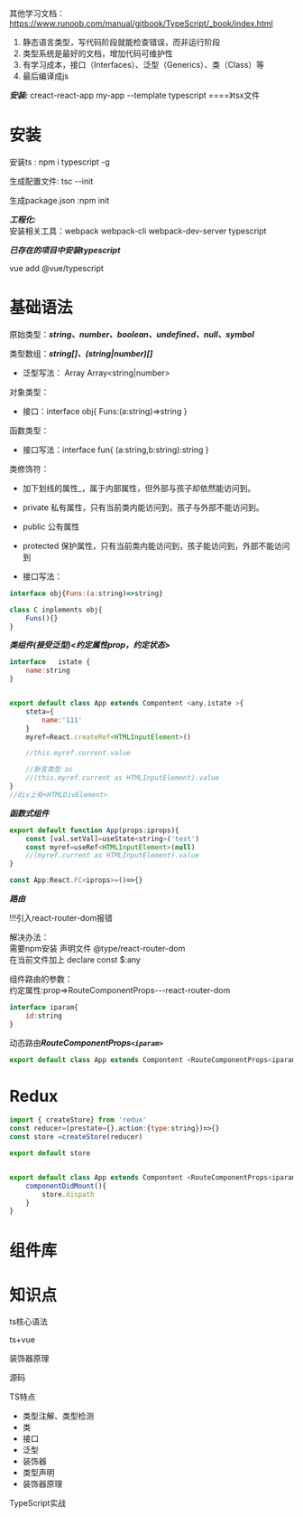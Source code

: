 
其他学习文档： https://www.runoob.com/manual/gitbook/TypeScript/_book/index.html 

1. 静态语言类型，写代码阶段就能检查错误，而非运行阶段 
2. 类型系统是最好的文档，增加代码可维护性 
3. 有学习成本，接口（Interfaces）、泛型（Generics）、类（Class）等 
4. 最后编译成js 


***安装:***
creact-react-app my-app --template typescript 
====》tsx文件   

# 安装 

安装ts : npm i typescript -g 

生成配置文件: tsc --init 

生成package.json :npm init 

***工程化:***  
    安装相关工具：webpack webpack-cli webpack-dev-server typescript 

***已存在的项目中安装typescript***  

vue add @vue/typescript  


# 基础语法 

原始类型：***string、number、boolean、undefined、null、symbol*** 

类型数组：***string[]、(string|number)[]***   
- 泛型写法： Array<string>  Array<string|number>

对象类型： 
- 接口：interface obj{ 
    Funs:(a:string)=>string 
} 

函数类型： 
- 接口写法：interface  fun{ 
    (a:string,b:string):string 
} 

类修饰符： 
- 加下划线的属性_，属于内部属性，但外部与孩子却依然能访问到。
- private 私有属性，只有当前类内能访问到，孩子与外部不能访问到。 
- public 公有属性 

- protected 保护属性，只有当前类内能访问到，孩子能访问到，外部不能访问到 

- 接口写法：
```javascript
interface obj{Funs:(a:string)=>string} 

class C inplements obj{ 
    Funs(){} 
} 
```
 

***类组件(接受泛型)<约定属性prop，约定状态>*** 
```javascript
interface   istate { 
    name:string 
} 


export default class App extends Compontent <any,istate >{ 
    steta={ 
        name:'111' 
    } 
    myref=React.createRef<HTMLInputElement>() 

    //this.myref.current.value 

    //断言类型 as 
    //(this.myref.current as HTMLInputElement).value 
} 
//div上有<HTMLDivElement> 
```
 

***函数式组件*** 
```javascript
export default function App(props:iprops){ 
    const [val,setVal]=useState<string>('test') 
    const myref=useRef<HTMLInputElement>(null) 
    //(myref.current as HTMLInputElement).value 
} 

const App:React.FC<iprops>=()=>{} 
```

***路由*** 

!!!引入react-router-dom报错 

解决办法：  
需要npm安装 声明文件 @type/react-router-dom  
在当前文件加上 declare const $:any 

 

组件路由的参数：  
约定属性:prop=>RouteComponentProps---react-router-dom 

```javascript
interface iparam{ 
    id:string 
} 
```

动态路由***RouteComponentProps`<iparam>`***

```javascript
export default class App extends Compontent <RouteComponentProps<iparam>,istate >{} 
```
 

# Redux 
```javascript
import { createStore} from 'redux' 
const reducer=(prestate={},action:{type:string})=>{} 
const store =createStore(reducer) 

export default store  


export default class App extends Compontent <RouteComponentProps<iparam>,istate >{ 
    componentDidMount(){ 
        store.dispath 
    }
} 
```

# 组件库 


# 知识点 

ts核心语法 

ts+vue 

装饰器原理 

源码 

 

TS特点  
- 类型注解、类型检测 
- 类 
- 接口 
- 泛型 
- 装饰器 
- 类型声明 
- 装饰器原理 

TypeScript实战 